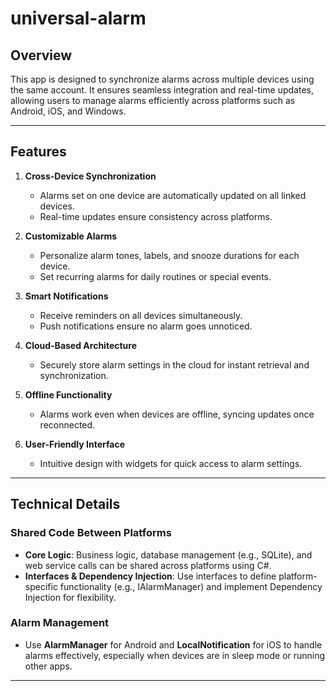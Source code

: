 # universal-alarm
## Overview
This app is designed to synchronize alarms across multiple devices using the same account. It ensures seamless integration and real-time updates, allowing users to manage alarms efficiently across platforms such as Android, iOS, and Windows.

---

## Features
1. **Cross-Device Synchronization**  
   - Alarms set on one device are automatically updated on all linked devices.  
   - Real-time updates ensure consistency across platforms.

2. **Customizable Alarms**  
   - Personalize alarm tones, labels, and snooze durations for each device.  
   - Set recurring alarms for daily routines or special events.

3. **Smart Notifications**  
   - Receive reminders on all devices simultaneously.  
   - Push notifications ensure no alarm goes unnoticed.

4. **Cloud-Based Architecture**  
   - Securely store alarm settings in the cloud for instant retrieval and synchronization.

5. **Offline Functionality**  
   - Alarms work even when devices are offline, syncing updates once reconnected.

6. **User-Friendly Interface**  
   - Intuitive design with widgets for quick access to alarm settings.

---

## Technical Details

### Shared Code Between Platforms
- **Core Logic**: Business logic, database management (e.g., SQLite), and web service calls can be shared across platforms using C#.  
- **Interfaces & Dependency Injection**: Use interfaces to define platform-specific functionality (e.g., IAlarmManager) and implement Dependency Injection for flexibility.  


### Alarm Management
- Use **AlarmManager** for Android and **LocalNotification** for iOS to handle alarms effectively, especially when devices are in sleep mode or running other apps.

---